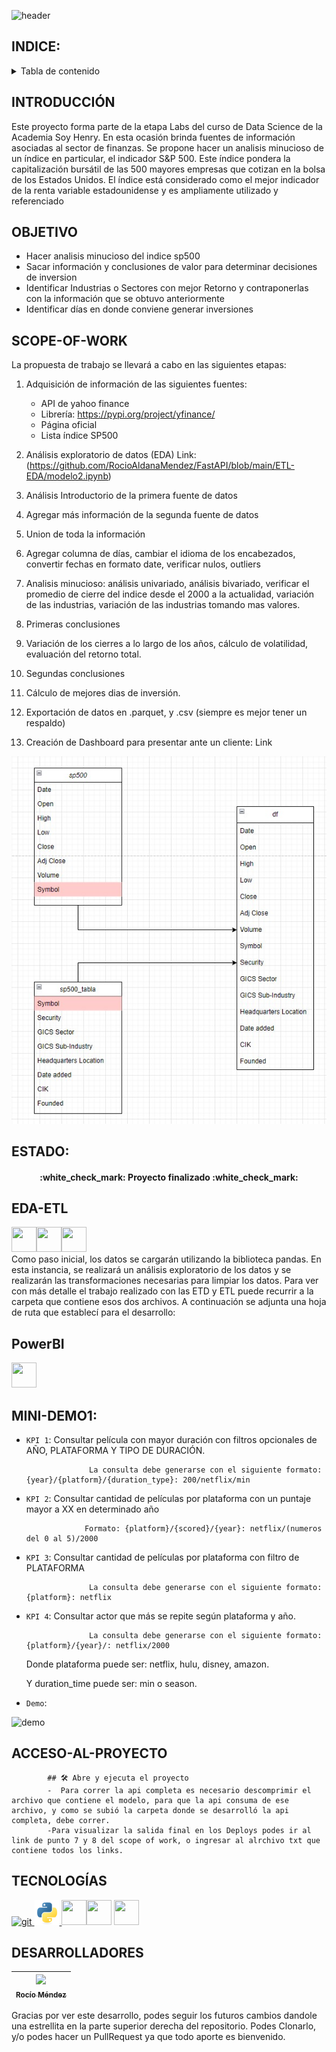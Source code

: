 ![header](https://capsule-render.vercel.app/api?type=waving&height=300&section=header&text=%20Standard%20and%20Poor's%20500&fontSize=30&&color=15:92a8d1,100:f7cac9&desc=%20%20&fontColor=ff6347&fontAlignY=35)


## INDICE:
<!-- TABLE OF CONTENTS -->
<details>
  <summary>Tabla de contenido</summary>
  <ol>
    <li><a href="#header">TÍTULO E IMAGEN DE PORTADA</a></li>
    <li><a href="#INDICE">ÍNDICE</a></li>
    <li><a href="#INTRODUCCIÓN">INTRODUCCIÓN</a></li>
    <li><a href="#OBJETIVO">OBJETIVO</a></li>
    <li><a href="#SCOPE-OF-WORK">SCOPE OF WORK</a></li>
    <li><a href="#ESTADO">ESTADO</a></li>
    <li><a href="#EDA-ETL">EDA - ETL</a></li>
    <li><a href="#FastAPI">FastAPI</a></li>
    <li><a href="#MINI-DEMO1">MINI-DEMO1</a></li>
    <li><a href="#MINI-DEMO2">MINI-DEMO2</a></li>
    <li><a href="#ACCESO-AL-PROYECTO">ACCESO AL PROYECTO</a></li>
    <li><a href="#TECNOLOGÍAS">TECNOLOGÍAS UTILIZADAS</a></li>
    <li><a href="#DESARROLLADORES">DESARROLLADORES DEL PROYECTO</a></li>
    <li><a href="#VIDEO">VIDEO</a></li>
  </ol>
</details>

## INTRODUCCIÓN
Este proyecto forma parte de la etapa Labs del curso de Data Science de la Academia Soy Henry.
En esta ocasión brinda fuentes de información asociadas al sector de finanzas. Se propone hacer un analisis minucioso de un índice en particular, el indicador S&P 500. Este índice pondera la capitalización bursátil de las 500 mayores empresas que cotizan en la bolsa de los Estados Unidos. El índice está considerado como el mejor indicador de la renta variable estadounidense y es ampliamente utilizado y referenciado

## OBJETIVO
- Hacer analisis minucioso del indice sp500
- Sacar información y conclusiones de valor para determinar decisiones de inversion
- Identificar Industrias o Sectores con mejor Retorno y contraponerlas con la información que se obtuvo anteriormente
- Identificar días en donde conviene generar inversiones

## SCOPE-OF-WORK
La propuesta de trabajo se llevará a cabo en las siguientes etapas:

1. Adquisición de información de las siguientes fuentes: 
   -  API de yahoo finance
   - Librería: https://pypi.org/project/yfinance/ 
   - Página oficial
   - Lista índice SP500

2. Análisis exploratorio de datos (EDA) Link: (https://github.com/RocioAldanaMendez/FastAPI/blob/main/ETL-EDA/modelo2.ipynb)
3. Análisis Introductorio de la primera fuente de datos
4. Agregar más información de la segunda fuente de datos
5. Union de toda la información
6. Agregar columna de días, cambiar el idioma de los encabezados, convertir fechas en formato date, verificar nulos, outliers
7. Analisis minucioso: análisis univariado, análisis bivariado, verificar el promedio de cierre del indice desde el 2000 a la actualidad, variación de las industrias, variación de las industrias tomando mas valores.
8. Primeras conclusiones
9. Variación de los cierres a lo largo de los años, cálculo de volatilidad, evaluación del retorno total.
10. Segundas conclusiones
11. Cálculo de mejores dias de inversión.
12. Exportación de datos en .parquet, y .csv (siempre es mejor tener un respaldo)
13. Creación de Dashboard para presentar ante un cliente: Link 


![arquitectura](https://github.com/RocioAldanaMendez//Meteorite-Landings/blob/main/assets/Screenshot%202023-02-25%20191257.jpg)

## ESTADO:
<h4 align="center">
:white_check_mark: Proyecto finalizado :white_check_mark:
</h4>

## EDA-ETL
<img src="https://cdn.jsdelivr.net/gh/devicons/devicon/icons/python/python-original.svg" width=40px height=40px/><img src="https://cdn.jsdelivr.net/gh/devicons/devicon/icons/jupyter/jupyter-original-wordmark.svg" width=40px height=40px/><img src="https://cdn.jsdelivr.net/gh/devicons/devicon/icons/pandas/pandas-original.svg" width=40px height=40px/>  
Como paso inicial, los datos se cargarán utilizando la biblioteca pandas. En esta instancia, se realizará un análisis exploratorio de los datos y se realizarán las transformaciones necesarias para limpiar los datos. Para ver con más detalle el trabajo realizado con las ETD y ETL puede recurrir a la carpeta que contiene esos dos archivos. A continuación se adjunta una hoja de ruta que establecí para el desarrollo:


## PowerBI
<img src="https://cdn.jsdelivr.net/gh/devicons/devicon/icons/fastapi/fastapi-original.svg" width=40px height=40px/>



## MINI-DEMO1:
- `KPI 1`: Consultar película con mayor duración con filtros opcionales de AÑO, PLATAFORMA Y TIPO DE DURACIÓN.

                    La consulta debe generarse con el siguiente formato: {year}/{platform}/{duration_type}: 200/netflix/min
                    
- `KPI 2`: Consultar cantidad de películas por plataforma con un puntaje mayor a XX en determinado año

                   Formato: {platform}/{scored}/{year}: netflix/(numeros del 0 al 5)/2000
                    
- `KPI 3`: Consultar cantidad de películas por plataforma con filtro de PLATAFORMA

                    La consulta debe generarse con el siguiente formato: {platform}: netflix
                    
- `KPI 4`: Consultar actor que más se repite según plataforma y año.

                    La consulta debe generarse con el siguiente formato: {platform}/{year}/: netflix/2000
                    
  Donde plataforma puede ser: netflix, hulu, disney, amazon.
  
  Y duration_time puede ser: min o season.
  
- `Demo`: 

![demo](https://github.com/RocioAldanaMendez/FastAPI/blob/main/aseets/DEMO1.gif)


## ACCESO-AL-PROYECTO
            ## 🛠️ Abre y ejecuta el proyecto
            -  Para correr la api completa es necesario descomprimir el archivo que contiene el modelo, para que la api consuma de ese archivo, y como se subió la carpeta donde se desarrolló la api completa, debe correr.
            -Para visualizar la salida final en los Deploys podes ir al link de punto 7 y 8 del scope of work, o ingresar al alrchivo txt que contiene todos los links.
            
 
## TECNOLOGÍAS
 <a href="https://git-scm.com/" target="_blank" rel="noreferrer"> <img src="https://www.vectorlogo.zone/logos/git-scm/git-scm-icon.svg" alt="git" width="40" height="40"/> </a> <a href="https://www.python.org" target="_blank" rel="noreferrer"> <img src="https://raw.githubusercontent.com/devicons/devicon/master/icons/python/python-original.svg" alt="python" width="40" height="40"/> </a> <img src="https://cdn.jsdelivr.net/gh/devicons/devicon/icons/jupyter/jupyter-original-wordmark.svg" width=40px height=40px/><img src="https://cdn.jsdelivr.net/gh/devicons/devicon/icons/pandas/pandas-original.svg" width=40px height=40px/> <img src="https://cdn.jsdelivr.net/gh/devicons/devicon/icons/fastapi/fastapi-original.svg" width=40px height=40px/> 

## DESARROLLADORES

| [<img src="https://avatars.githubusercontent.com/u/83037176?v=4" width=115><br><sub>Rocío Méndez</sub>](https://github.com/RocioAldanaMendez) |
| :---: | 


Gracias por ver este desarrollo, podes seguir los futuros cambios dandole una estrellita en la parte superior derecha del repositorio. Podes Clonarlo, y/o podes hacer un PullRequest ya que todo aporte es bienvenido. 


